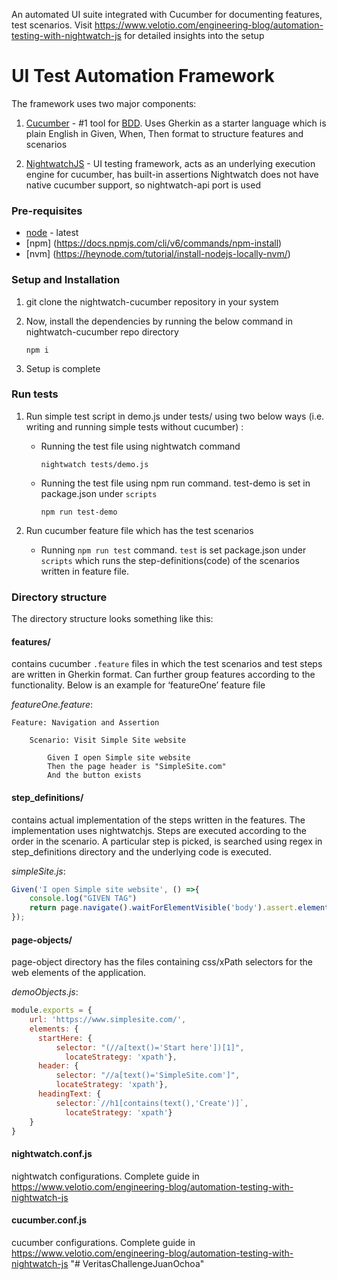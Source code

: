 An automated UI suite integrated with Cucumber for documenting features, test scenarios.
Visit https://www.velotio.com/engineering-blog/automation-testing-with-nightwatch-js for detailed insights into the setup

# UI Test Automation Framework

The framework uses two major components:

1. [Cucumber](https://cucumber.io/) - #1 tool for [BDD](https://en.wikipedia.org/wiki/Behavior-driven_development). Uses Gherkin as a starter language which is plain English in Given, When, Then format to structure features and scenarios

2. [NightwatchJS](https://nightwatchjs.org/) - UI testing framework, acts as an underlying execution engine for cucumber, has built-in assertions
   Nightwatch does not have native cucumber support, so nightwatch-api port is used
### Pre-requisites

- [node](https://nodejs.org/en/) - latest
- [npm] (https://docs.npmjs.com/cli/v6/commands/npm-install)
- [nvm] (https://heynode.com/tutorial/install-nodejs-locally-nvm/)

### Setup and Installation

1. git clone the nightwatch-cucumber repository in your system

2. Now, install the dependencies by running the below command in nightwatch-cucumber repo directory
    ```shell
    npm i
    ```
3. Setup is complete

### Run tests

1. Run simple test script in demo.js under tests/ using two below ways (i.e. writing and running simple tests without cucumber) :

    - Running the test file using nightwatch command
        ```shell
        nightwatch tests/demo.js
        ```
    - Running the test file using npm run command. test-demo is set in package.json under `scripts`
        ```shell
        npm run test-demo
        ```

2. Run cucumber feature file which has the test scenarios

    - Running `npm run test` command. `test` is set package.json under `scripts` which runs the step-definitions(code) of the scenarios written in feature file. 


### Directory structure

The directory structure looks something like this:

#### features/

contains cucumber `.feature` files in which the test scenarios and test steps are written in Gherkin format. Can further group features according to the functionality. Below is an example for ‘featureOne’ feature file

_featureOne.feature_:

```gherkin
Feature: Navigation and Assertion

    Scenario: Visit Simple Site website

        Given I open Simple site website
        Then the page header is "SimpleSite.com"
        And the button exists
```

#### step_definitions/

contains actual implementation of the steps written in the features. The implementation uses nightwatchjs. Steps are executed according to the order in the scenario. A particular step is picked, is searched using regex in step_definitions directory and the underlying code is executed.

_simpleSite.js_:

```javascript
Given('I open Simple site website', () =>{
    console.log("GIVEN TAG")
    return page.navigate().waitForElementVisible('body').assert.elementPresent('body');
});
```

#### page-objects/

page-object directory has the files containing css/xPath selectors for the web elements of the application.

_demoObjects.js_:

```javascript
module.exports = {
    url: 'https://www.simplesite.com/',
    elements: {
      startHere: {
          selector: "(//a[text()='Start here'])[1]",
            locateStrategy: 'xpath'},
      header: {
          selector: "//a[text()='SimpleSite.com']",
          locateStrategy: 'xpath'},
      headingText: {
          selector:`//h1[contains(text(),'Create')]`,
            locateStrategy: 'xpath'}
    }    
}
```
#### nightwatch.conf.js

nightwatch configurations. Complete guide in https://www.velotio.com/engineering-blog/automation-testing-with-nightwatch-js
#### cucumber.conf.js

cucumber configurations. Complete guide in https://www.velotio.com/engineering-blog/automation-testing-with-nightwatch-js
"# VeritasChallengeJuanOchoa" 
